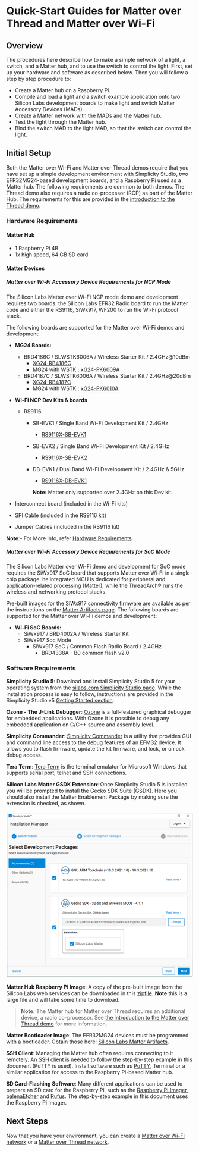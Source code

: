 # Quick-Start Guides for Matter over Thread and Matter over Wi-Fi

## Overview

The procedures here describe how to make a simple network of a light, a switch, and a Matter hub, and to use the switch to control the light. First, set up your hardware and software as described below. Then you will follow a step by step procedure to:

- Create a Matter hub on a Raspberry Pi.
- Compile and load a light and a switch example application onto two Silicon Labs development boards to make light and switch Matter Accessory Devices (MADs).
- Create a Matter network with the MADs and the Matter hub.
- Test the light through the Matter hub.
- Bind the switch MAD to the light MAD, so that the switch can control the light.

## Initial Setup

Both the Matter over Wi-Fi and Matter over Thread demos require that you have set up a simple development environment with Simplicity Studio,
two EFR32MG24-based development boards, and a Raspberry Pi used as a Matter hub. The following requirements are common to both demos. The Thread demo also requires a radio co-processor (RCP) as part of the Matter Hub. The requirements for this are provided in the [introduction to the Thread demo](/matter/<docspace-docleaf-version>/matter-thread-getting-started).

### Hardware Requirements

#### Matter Hub

  - 1 Raspberry Pi 4B
  - 1x high speed, 64 GB SD card

#### Matter Devices
##### **Matter over Wi-Fi Accessory Device Requirements for NCP Mode**

The Silicon Labs Matter over Wi-Fi NCP mode demo and development requires two boards: the
Silicon Labs EFR32 Radio board to run the Matter code and either the RS9116, SiWx917, WF200 to run the Wi-Fi protocol stack.

The following boards are supported for the Matter over Wi-Fi demos and development:

  -  **MG24 Boards:**

       -   BRD4186C / SLWSTK6006A / Wireless Starter Kit / 2.4GHz@10dBm
            -   [XG24-RB4186C](https://www.silabs.com/development-tools/wireless/xg24-rb4186c-efr32xg24-wireless-gecko-radio-board)
            -   MG24 with WSTK : [xG24-PK6009A](https://www.silabs.com/development-tools/wireless/efr32xg24-pro-kit-10-dbm?tab=overview)
       -   BRD4187C / SLWSTK6006A / Wireless Starter Kit / 2.4GHz@20dBm
            - [XG24-RB4187C](https://www.silabs.com/development-tools/wireless/xg24-rb4187c-efr32xg24-wireless-gecko-radio-board)
            - MG24 with WSTK : [xG24-PK6010A](https://www.silabs.com/development-tools/wireless/efr32xg24-pro-kit-20-dbm?tab=overview)
  -   **Wi-Fi NCP Dev Kits & boards**

       -   RS9116
            -   SB-EVK1 / Single Band Wi-Fi Development Kit / 2.4GHz
                -   [RS9116X-SB-EVK1](https://www.silabs.com/development-tools/wireless/wi-fi/rs9116x-sb-evk-development-kit)
            -   SB-EVK2 / Single Band Wi-Fi Development Kit / 2.4GHz
                -   [RS9116X-SB-EVK2](https://www.silabs.com/development-tools/wireless/wi-fi/rs9116x-sb-evk2-development-kit)
            -   DB-EVK1 / Dual Band Wi-Fi Development Kit / 2.4GHz & 5GHz
                -   [RS9116X-DB-EVK1](https://www.silabs.com/development-tools/wireless/wi-fi/rs9116x-db-evk-development-kit)
    
                **Note:** Matter only supported over 2.4GHz on this Dev kit.
  -   Interconnect board (included in the Wi-Fi kits)
  -   SPI Cable (included in the RS9116 kit)
  -   Jumper Cables (included in the RS9116 kit)

**Note**:- For More info, refer [Hardware Requirements](/matter/<docspace-docleaf-version>/hardware-requirements)

##### **Matter over Wi-Fi Accessory Device Requirements for SoC Mode**

The Silicon Labs Matter over Wi-Fi demo and development for SoC mode requires the SiWx917 SoC board that supports Matter over Wi-Fi in a single-chip package. he integrated MCU is dedicated for peripheral and application-related processing (Matter), while the ThreadArch® runs the wireless and networking protocol stacks. 

Pre-built images for the SiWx917 connectivity firmware are available as per the instructions on the [Matter Artifacts page](/matter/<docspace-docleaf-version>/matter-prerequisites/matter-artifacts). The following boards are supported for the Matter over Wi-Fi demos and development:

  - **Wi-Fi SoC Boards:**
    - SiWx917 / BRD4002A / Wireless Starter Kit
    - SiWx917 Soc Mode
      -  SiWx917 SoC / Common Flash Radio Board / 2.4GHz
         -  BRD4338A - B0 common flash v2.0

### Software Requirements

**Simplicity Studio 5**: Download and install Simplicity Studio 5 for your operating system from the [silabs.com Simplicity Studio page](https://www.silabs.com/developers/simplicity-studio). While the installation process is easy to follow, instructions are provided in the Simplicity Studio v5 [Getting Started section](https://docs.silabs.com/simplicity-studio-5-users-guide/latest/ss-5-users-guide-getting-started/install-ss-5-and-software).

**Ozone - The J-Link Debugger**:  [Ozone](https://www.segger.com/products/development-tools/ozone-j-link-debugger/) is a full-featured graphical debugger for embedded applications. With Ozone it is possible to debug any embedded application on C/C++ source and assembly level.

**Simplicity Commander**: [Simplicity Commander](https://www.silabs.com/documents/public/software/SimplicityCommander-Windows.zip) is a utility that provides GUI and command line access to the debug features of an EFM32 device. It allows you to flash firmware, update the kit firmware, and lock, or unlock debug access.

**Tera Term**: [Tera Term]((https://osdn.net/projects/ttssh2/releases/)) is the terminal emulator for Microsoft Windows that supports serial port, telnet and SSH connections.

**Silicon Labs Matter GSDK Extension**: Once Simplicity Studio 5 is installed you will be prompted to install the Gecko SDK Suite (GSDK). Here you should also install the Matter Enablement Package by making sure the extension is checked, as shown.

![Installing the Matter Extension](./resources/install-package-advanced-device.png)

**Matter Hub Raspberry Pi Image**: A copy of the pre-built image from the Silicon Labs web services can be downloaded in this [zipfile](https://www.silabs.com/documents/public/software/SilabsMatterPi_2.2.0-1.2-extension.zip). **Note** this is a large file and will take some time to download.

>**Note:** The Matter hub for Matter over Thread requires an additional device, a radio co-processor. See [the introduction to the Matter over Thread demo](/matter/<docspace-docleaf-version>/matter-thread-getting-started) for more information.

**Matter Bootloader Image**: The EFR32MG24 devices must be programmed with a bootloader. Obtain those here: [Silicon Labs Matter Artifacts](/matter/<docspace-docleaf-version>/matter-prerequisites/matter-artifacts).

**SSH Client**: Managing the Matter hub often requires connecting to it remotely. An SSH client is needed to follow the step-by-step example in this document (PuTTY is used). Install software such as [PuTTY](https://www.putty.org/), Terminal or a similar application for access to the Raspberry Pi-based Matter hub.

**SD Card-Flashing Software**: Many different applications can be used to prepare an SD card for the Raspberry Pi, such as the [Raspberry Pi Imager](https://www.raspberrypi.com/documentation/computers/getting-started.html#install-using-imager), [balenaEtcher](https://www.balena.io/etcher) and [Rufus](https://silabsiot.slack.com/archives/C018366PBH8/p1654113932884999). The step-by-step example in this document uses the Raspberry Pi Imager.

## Next Steps

Now that you have your environment, you can create a [Matter over Wi-Fi network](/matter/<docspace-docleaf-version>/matter-light-switch-example/01-wifi-light-switch-example) or a [Matter over Thread network](/matter/<docspace-docleaf-version>/matter-light-switch-example/02-thread-light-switch-example).